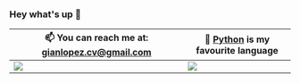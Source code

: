 ### Hey what's up 👋





 📫 You can reach me at: gianlopez.cv@gmail.com | 🐍 [Python](https://python.org) is my favourite language
--- | ---
![](https://github-readme-stats.vercel.app/api?username=netgian&show_icons=true&theme=tokyonight) | ![](https://github-readme-stats.vercel.app/api/top-langs/?username=netgian&show_icons=true&theme=tokyonight&layout=compact&langs_count=8)

